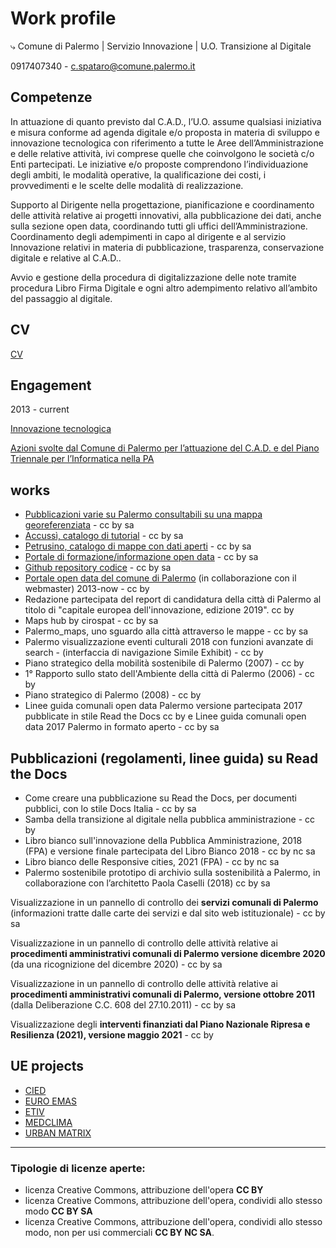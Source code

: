 # Work profile
⤷ Comune di Palermo | Servizio Innovazione | U.O. Transizione al Digitale 

0917407340 - c.spataro@comune.palermo.it

## Competenze
In attuazione di quanto previsto dal C.A.D., l’U.O. assume qualsiasi iniziativa e misura conforme ad agenda digitale e/o proposta in materia di sviluppo e innovazione tecnologica con riferimento a tutte le Aree dell’Amministrazione e delle relative attività, ivi comprese quelle che coinvolgono le società c/o Enti partecipati. Le iniziative e/o proposte comprendono l’individuazione degli ambiti, le modalità operative, la qualificazione dei costi, i provvedimenti e le scelte delle modalità di realizzazione.

Supporto al Dirigente nella progettazione, pianificazione e coordinamento delle attività relative ai progetti innovativi, alla pubblicazione dei dati, anche sulla sezione open data, coordinando tutti gli uffici dell’Amministrazione. Coordinamento degli adempimenti in capo al dirigente e al servizio Innovazione relativi in materia di pubblicazione, trasparenza, conservazione digitale e relative al C.A.D..

Avvio e gestione della procedura di digitalizzazione delle note tramite procedura Libro Firma Digitale e ogni altro adempimento relativo all’ambito del passaggio al digitale.

## CV
[CV](https://................)

## Engagement
2013 - current

[Innovazione tecnologica](comune-palermo/opendata-innovazione.md)

[Azioni svolte dal Comune di Palermo per l’attuazione del C.A.D. e del Piano Triennale per l’Informatica nella PA](comune-palermo/attuazione-cad.md)

## works
- [Pubblicazioni varie su Palermo consultabili su una mappa georeferenziata](https://umap.openstreetmap.fr/it/map/pubblicazioni-sul-territorio-di-palermo_137398) - cc by sa 
- [Accussì, catalogo di tutorial](http://accussi.opendatasicilia.it/)  - cc by sa
- [Petrusino, catalogo di mappe con dati aperti](http://petrusino.opendatasicilia.it/) - cc by sa 
- [Portale di formazione/informazione open data](https://sites.google.com/view/opendataformazione) - cc by sa 
- [Github repository codice](https://github.com/cirospat) - cc by sa 
- [Portale open data del comune di Palermo](http://opendata.comune.palermo.it/) (in collaborazione con il webmaster) 2013-now - cc by 
- Redazione partecipata del report di candidatura della città di Palermo al titolo di "capitale europea dell'innovazione, edizione 2019". cc by
- Maps hub by cirospat  - cc by sa 
- Palermo_maps, uno sguardo alla città attraverso le mappe - cc by sa 
- Palermo visualizzazione eventi culturali 2018 con funzioni avanzate di search - (interfaccia di navigazione Simile Exhibit) - cc by 
- Piano strategico della mobilità sostenibile di Palermo (2007) - cc by 
- 1° Rapporto sullo stato dell'Ambiente della città di Palermo (2006) - cc by 
- Piano strategico di Palermo (2008) - cc by 
- Linee guida comunali open data Palermo versione partecipata 2017 pubblicate in stile Read the Docs cc by e Linee guida comunali open data 2017 Palermo in formato aperto - cc by sa

## Pubblicazioni (regolamenti, linee guida) su Read the Docs 
- Come creare una pubblicazione su Read the Docs, per documenti pubblici, con lo stile Docs Italia - cc by sa 
- Samba della transizione al digitale nella pubblica amministrazione - cc by 
- Libro bianco sull'innovazione della Pubblica Amministrazione, 2018 (FPA) e versione finale partecipata del Libro Bianco 2018 - cc by nc sa 
- Libro bianco delle Responsive cities, 2021 (FPA) - cc by nc sa 
- Palermo sostenibile prototipo di archivio sulla sostenibilità a Palermo, in collaborazione con l’architetto Paola Caselli (2018) cc by sa

Visualizzazione in un pannello di controllo dei **servizi comunali di Palermo** (informazioni tratte dalle carte dei servizi e dal sito web istituzionale) - cc by sa 

Visualizzazione in un pannello di controllo delle attività relative ai **procedimenti amministrativi comunali di Palermo versione dicembre 2020** (da una ricognizione del dicembre 2020) - cc by sa 

Visualizzazione in un pannello di controllo delle attività relative ai **procedimenti amministrativi comunali di Palermo, versione ottobre 2011** (dalla Deliberazione C.C. 608 del 27.10.2011) - cc by sa 

Visualizzazione degli **interventi finanziati dal Piano Nazionale Ripresa e Resilienza (2021), versione maggio 2021** - cc by 


## UE projects
- [CIED](http://poieinkaiprattein.org/cied/)
- [EURO EMAS](http://ec.europa.eu/environment/life/project/Projects/index.cfm?fuseaction=search.dspPage&n_proj_id=778&docType=pdf)
- [ETIV](http://slideplayer.com/slide/4835066/)
- [MEDCLIMA](http://bit.ly/medclima)
- [URBAN MATRIX](http://www.eurocities.eu/eurocities/projects/URBAN-MATRIX-Targeted-Knowledge-Exchange-on-Urban-Sustainability&tpl=home)

---

### Tipologie di licenze aperte:
- licenza Creative Commons, attribuzione dell'opera **CC BY** 
- licenza Creative Commons, attribuzione dell'opera, condividi allo stesso modo **CC BY SA** 
- licenza Creative Commons, attribuzione dell'opera, condividi allo stesso modo, non per usi commerciali **CC BY NC SA**.
